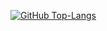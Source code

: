 <!--- [![GitHub Stats](https://github-readme-stats.vercel.app/api?username=gitchaell&theme=dark&show_icons=true&card_width=500&include_all_commits=true)](https://michaellalavedra.com) -->

[![GitHub Top-Langs](https://github-readme-stats.vercel.app/api/top-langs/?username=gitchaell&theme=dark&langs_count=20&layout=compact&card_width=500)](https://michaellalavedra.com)
